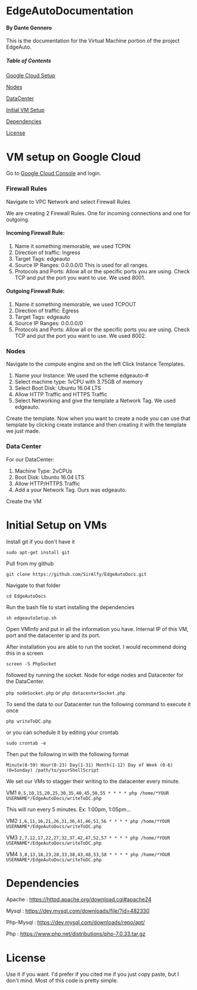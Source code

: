 # EdgeAutoDocumentation
#### By Dante Gennero
This is the documentation for the Virtual Machine portion of the project EdgeAuto.

##### Table of Contents

[Google Cloud Setup](/README.md#vm-setup-on-google-cloud)

[Nodes](/README.md#nodes)

[DataCenter](/README.md#data-center)

[Initial VM Setup](/README.md#initial-setup-on-vms)

[Dependencies](/README.md#dependencies)

[License](/README.md#license)

# VM setup on Google Cloud

Go to [Google Cloud Console](console.cloud.google.com) and login. 

### Firewall Rules

Navigate to VPC Network and select Firewall Rules

We are creating 2 Firewall Rules.
One for incoming connections and one for outgoing.

#### Incoming Firewall Rule:
1. Name it something memorable, we used TCPIN
2. Direction of traffic: Ingress
3. Target Tags: edgeauto
4. Source IP Ranges: 0.0.0.0/0 This is used for all ranges.
5. Protocols and Ports: Allow all or the specific ports you are using. Check TCP and put the port you want to use. We used 8001.

#### Outgoing Firewall Rule:
1. Name it something memorable, we used TCPOUT
2. Direction of traffic: Egress
3. Target Tags: edgeauto
4. Source IP Ranges: 0.0.0.0/0
5. Protocols and Ports: Allow all or the specific ports you are using. Check TCP and put the port you want to use. We used 8002.



### Nodes
Navigate to the compute engine and on the left Click Instance Templates.

1. Name your Instance: We used the scheme edgeauto-#
2. Select  machine type: 1vCPU with 3.75GB of memory
3. Select Boot Disk: Ubuntu 16.04 LTS
4. Allow HTTP Traffic and HTTPS Traffic
5. Select Networking and give the template a Network Tag. We used edgeauto.

Create the template. Now when you want to create a node you can use that template by clicking create instance and then creating it with the template we just made.


### Data Center
For our DataCenter:
1. Machine Type: 2vCPUs
2. Boot Disk: Ubuntu 16.04 LTS
3. Allow HTTP/HTTPS Traffic
4. Add a your Network Tag. Ours was edgeauto.

Create the VM

# Initial Setup on VMs
Install git if you don't have it 

`sudo apt-get install git`

Pull from my github

`git clone https://github.com/SirAlfy/EdgeAutoDocs.git`

Navigate to that folder

`cd EdgeAutoDocs`

Run the bash file to start installing the dependencies

`sh edgeautoSetup.sh`

Open VMInfo and put in all the information you have. Internal IP of this VM, port and the datacenter ip and its port.

After installation you are able to run the socket. I would recommend doing this in a screen

`screen -S PhpSocket`

followed by running the socket. Node for edge nodes and Datacenter for the DataCenter.

`php nodeSocket.php` or `php datacenterSocket.php` 

To send the data to our Datacenter run the following command to execute it once

`php writeToDC.php`

or you can schedule it by editing your crontab

`sudo crontab -e`

Then put the following in with the following format

`Minute(0-59) Hour(0-23) Day(1-31) Month(1-12) Day of Week (0-6)(0=Sunday) /path/to/yourShellScript`

We set our VMs to stagger their writing to the datacenter every minute.

VM1 `0,5,10,15,20,25,30,35,40,45,50,55 * * * * php /home/*YOUR USERNAME*/EdgeAutoDocs/writeToDC.php`  

This will run every 5 minutes. Ex: 1:00pm, 1:05pm...

VM2 `1,6,11,16,21,26,31,36,41,46,51,56 * * * * php /home/*YOUR USERNAME*/EdgeAutoDocs/writeToDC.php` 

VM3 `2,7,12,17,22,27,32,37,42,47,52,57 * * * * php /home/*YOUR USERNAME*/EdgeAutoDocs/writeToDC.php` 

VM4 `3,8,13,18,23,28,33,38,43,48,53,58 * * * * php /home/*YOUR USERNAME*/EdgeAutoDocs/writeToDC.php` 



# Dependencies
Apache : https://httpd.apache.org/download.cgi#apache24

Mysql : https://dev.mysql.com/downloads/file/?id=482330

Php-Mysql : https://dev.mysql.com/downloads/repo/apt/

Php : https://www.php.net/distributions/php-7.0.33.tar.gz

# License

Use it if you want. I'd prefer if you cited me if you just copy paste, but I don't mind. Most of this code is pretty simple.
